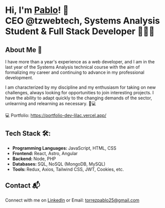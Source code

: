 # Hi, I'm <a href="https://www.linkedin.com/in/pablo-nahuel-torrez-33a80324b/">Pablo<a/>! 👋 </br> <b>CEO @tzwebtech, Systems Analysis Student & Full Stack Developer 🧑🏻‍💻</b>

## About Me 🚀
I have more than a year's experience as a web developer, and I am in the last year of the Systems Analysis technical course with the aim of formalizing my career and continuing to advance in my professional development.

I am characterized by my discipline and my enthusiasm for taking on new challenges, always looking for opportunities to join interesting projects. I have the ability to adapt quickly to the changing demands of the sector, unlearning and relearning as necessary.
🚀💻

💻 Portfolio: https://portfolio-dev-lilac.vercel.app/<br>

## Tech Stack 🛠️:
- <b>Programming Languages: </b> JavaScript, HTML, CSS
- <b>Frontend: </b> React, Astro, Angular
- <b>Backend: </b> Node, PHP
- <b>Databases: </b> SQL, NoSQL (MongoDB, MySQL)
- <b>Tools: </b> Redux, Axios, Tailwind CSS, JWT, Cookies, etc.

## Contact 📬
Connect with me on [LinkedIn](https://www.linkedin.com/in/pablo-nahuel-torrez-33a80324b/) or Email: torrezpablo25@gmail.com
